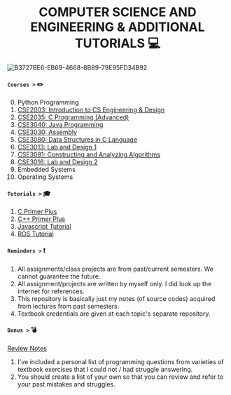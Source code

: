 ### <h1 align="center"> COMPUTER SCIENCE AND ENGINEERING & ADDITIONAL TUTORIALS :computer:

![B3727BE6-EB69-4668-8B89-79E95FD34B92](https://user-images.githubusercontent.com/73013239/105247750-a547fa80-5bb8-11eb-8fc1-5dd52444385d.GIF)


#### **`Courses >`** :pencil2:

 0. Python Programming
 1. [CSE2003: Introduction to CS Engineering & Design](https://github.com/yoonBot/Computer-Science-and-Engineering/tree/main/CSE2003:%20Intro%20to%20Engineering%20&%20Design)
 2. [CSE2035: C Programming (Advanced)](https://github.com/yoonBot/Computer-Science-and-Engineering/tree/main/CSE2035:%20Advanced%20C%20Programming)
 3. [CSE3040: Java Programming](https://github.com/yoonBot/Computer-Science-and-Engineering/tree/main/CSE3040:%20Java%20Programming)
 4. [CSE3030: Assembly](https://github.com/yoonBot/Computer-Science-and-Engineering/tree/main/CSE3030:%20Assembly%20Programming)
 5. [CSE3080: Data Structures in C Language](https://github.com/yoonBot/Computer-Science-and-Engineering/tree/main/CSE3080:%20Data%20Structures)
 6. [CSE3013: Lab and Design 1](https://github.com/yoonBot/Computer-Science-and-Engineering/tree/main/CSE3013:%20CSE%20Lab%20and%20Design%201)
 7. [CSE3081: Constructing and Analyzing Algorithms](https://github.com/yoonBot/Computer-Science-and-Engineering/tree/main/CSE3081:%20Foundations%20of%20Algorithms)
 8. [CSE3016: Lab and Design 2](https://github.com/yoonBot/Computer-Science-and-Engineering/tree/main/CSE3016:%20CSE%20Lab%20and%20Design%202)
 9. Embedded Systems
 10. Operating Systems

#### **`Tutorials >`** :mortar_board:

 1. [C Primer Plus](https://github.com/yoonBot/Computer-Science-and-Engineering/tree/main/C%20Primer%20Plus)
 2. [C++ Primer Plus](https://github.com/yoonBot/Computer-Science-and-Engineering/tree/main/C%2B%2B%20Primer%20Plus)
 3. [Javascript Tutorial](https://github.com/yoonBot/Computer-Science-and-Engineering/tree/main/JavaScript%20-%20The%20Definitive%20Guide)
 4. [ROS Tutorial](https://github.com/yoonBot/Computer-Science-and-Engineering/tree/main/Robot%20OS%20(ROS))
 
#### **`Reminders >`** :exclamation:

 1. All assignments/class projects are from past/current semesters. We cannot guarantee the future.
 2. All assignment/projects are written by myself only. I did look up the internet for references.
 3. This repository is basically just my notes (of source codes) acquired from lectures from past semesters.
 4. Textbook credentials are given at each topic's separate repository.
 
#### **`Bonus >`** :bomb:
 
 [Review Notes](https://github.com/yoonBot/Computer-Science-and-Engineering/blob/main/correctionNotes.md)
 1. I've included a personal list of programming questions from varieties of textbook exercises that I could not / had struggle answering.
 2. You should create a list of your own so that you can review and refer to your past mistakes and struggles.
 
